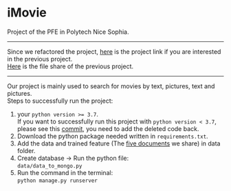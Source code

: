 # iMovie
Project of the PFE in Polytech Nice Sophia.
___
Since we refactored the project, [here](https://github.com/Diengoumar/stagemam5) is the project link if you are interested in the previous project.  
[Here](https://drive.google.com/drive/folders/19YoMc7CGpPtam95ENyvWgcqu-RJC-Va4?usp=sharing) is the file share of the previous project.  
___
Our project is mainly used to search for movies by text, pictures, text and pictures.  
Steps to successfully run the project:
1. your `python version >= 3.7`.  
    If you want to successfully run this project with `python version < 3.7`, please see this [commit](https://github.com/ra2yurix/TER/commit/ecf2c0fb542cd1baa025e1795617060d230ff0e6), you need to add the deleted code back.
2. Download the python package needed written in `requirements.txt`.   
3. Add the data and trained feature (The [five documents](https://drive.google.com/drive/folders/1P2ra-xMXiF8gcFybTXjgZhVeSD-TTK_Z?usp=sharing) we share) in data folder.
4. Create database -> Run the python file:   
  `data/data_to_mongo.py`
6. Run the command in the terminal:   
  `python manage.py runserver`
